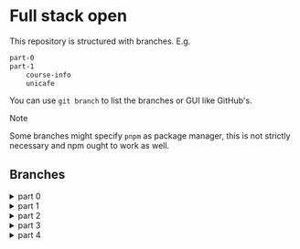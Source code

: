 # Full stack open

This repository is structured with branches. E.g.

```sh
part-0
part-1
    course-info
    unicafe
```

You can use `git branch` to list the branches or GUI like GitHub's.

> [!NOTE]
> Some branches might specify `pnpm` as package manager, this is not strictly necessary and npm ought to work as well.

## Branches

<details>
<summary>part 0</summary>

Exercises 0—6:

- https://github.com/jqpe/fullstackopen/tree/part-0

</details>

<details>
<summary>part 1</summary>

Exercises 1—5:

- https://github.com/jqpe/fullstackopen/tree/part-1/course-info

Exercises 6—11:

- https://github.com/jqpe/fullstackopen/tree/part-1/unicafe

Exercises 12—14:

- https://github.com/jqpe/fullstackopen/tree/part-1/anecdotes
</details>

<details>
<summary>part 2</summary>
Exercises 1—5:

- https://github.com/jqpe/fullstackopen/tree/part-2/course-info

Exercises 6—17:

- https://github.com/jqpe/fullstackopen/tree/part-2/phonebook

Exercises 18—20:

- https://github.com/jqpe/fullstackopen/tree/part-2/countries
</details>

<details>
<summary>part 3</summary>
Exercises 1—22:

- https://github.com/jqpe/fullstackopen/tree/part-3

</details>

<details>
<summary>part 4</summary>
Exercises 1—23:

- https://github.com/jqpe/fullstackopen/tree/part-4

</details>

